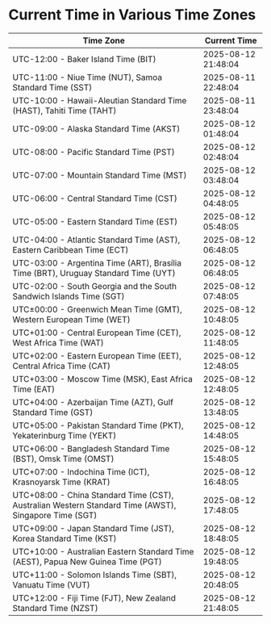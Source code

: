 # Current Time in Various Time Zones

| Time Zone | Current Time |
|-----------|--------------|
| UTC-12:00 - Baker Island Time (BIT) | 2025-08-12 21:48:04 |
| UTC-11:00 - Niue Time (NUT), Samoa Standard Time (SST) | 2025-08-11 22:48:04 |
| UTC-10:00 - Hawaii-Aleutian Standard Time (HAST), Tahiti Time (TAHT) | 2025-08-11 23:48:04 |
| UTC-09:00 - Alaska Standard Time (AKST) | 2025-08-12 01:48:04 |
| UTC-08:00 - Pacific Standard Time (PST) | 2025-08-12 02:48:04 |
| UTC-07:00 - Mountain Standard Time (MST) | 2025-08-12 03:48:04 |
| UTC-06:00 - Central Standard Time (CST) | 2025-08-12 04:48:05 |
| UTC-05:00 - Eastern Standard Time (EST) | 2025-08-12 05:48:05 |
| UTC-04:00 - Atlantic Standard Time (AST), Eastern Caribbean Time (ECT) | 2025-08-12 06:48:05 |
| UTC-03:00 - Argentina Time (ART), Brasília Time (BRT), Uruguay Standard Time (UYT) | 2025-08-12 06:48:05 |
| UTC-02:00 - South Georgia and the South Sandwich Islands Time (SGT) | 2025-08-12 07:48:05 |
| UTC±00:00 - Greenwich Mean Time (GMT), Western European Time (WET) | 2025-08-12 10:48:05 |
| UTC+01:00 - Central European Time (CET), West Africa Time (WAT) | 2025-08-12 11:48:05 |
| UTC+02:00 - Eastern European Time (EET), Central Africa Time (CAT) | 2025-08-12 12:48:05 |
| UTC+03:00 - Moscow Time (MSK), East Africa Time (EAT) | 2025-08-12 12:48:05 |
| UTC+04:00 - Azerbaijan Time (AZT), Gulf Standard Time (GST) | 2025-08-12 13:48:05 |
| UTC+05:00 - Pakistan Standard Time (PKT), Yekaterinburg Time (YEKT) | 2025-08-12 14:48:05 |
| UTC+06:00 - Bangladesh Standard Time (BST), Omsk Time (OMST) | 2025-08-12 15:48:05 |
| UTC+07:00 - Indochina Time (ICT), Krasnoyarsk Time (KRAT) | 2025-08-12 16:48:05 |
| UTC+08:00 - China Standard Time (CST), Australian Western Standard Time (AWST), Singapore Time (SGT) | 2025-08-12 17:48:05 |
| UTC+09:00 - Japan Standard Time (JST), Korea Standard Time (KST) | 2025-08-12 18:48:05 |
| UTC+10:00 - Australian Eastern Standard Time (AEST), Papua New Guinea Time (PGT) | 2025-08-12 19:48:05 |
| UTC+11:00 - Solomon Islands Time (SBT), Vanuatu Time (VUT) | 2025-08-12 20:48:05 |
| UTC+12:00 - Fiji Time (FJT), New Zealand Standard Time (NZST) | 2025-08-12 21:48:05 |
